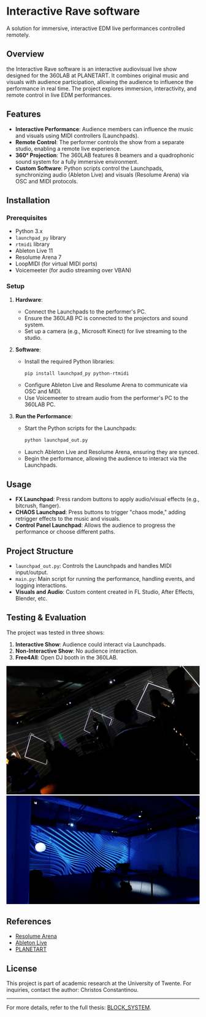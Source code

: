 # Interactive Rave software

A solution for immersive, interactive EDM live performances controlled remotely.

## Overview
the Interactive Rave software is an interactive audiovisual live show designed for the 360LAB at PLANETART. It combines original music and visuals with audience participation, allowing the audience to influence the performance in real time. The project explores immersion, interactivity, and remote control in live EDM performances.

## Features
- **Interactive Performance**: Audience members can influence the music and visuals using MIDI controllers (Launchpads).
- **Remote Control**: The performer controls the show from a separate studio, enabling a remote live experience.
- **360° Projection**: The 360LAB features 8 beamers and a quadrophonic sound system for a fully immersive environment.
- **Custom Software**: Python scripts control the Launchpads, synchronizing audio (Ableton Live) and visuals (Resolume Arena) via OSC and MIDI protocols.

## Installation
### Prerequisites
- Python 3.x
- `launchpad_py` library
- `rtmidi` library
- Ableton Live 11
- Resolume Arena 7
- LoopMIDI (for virtual MIDI ports)
- Voicemeeter (for audio streaming over VBAN)

### Setup
1. **Hardware**:
   - Connect the Launchpads to the performer's PC.
   - Ensure the 360LAB PC is connected to the projectors and sound system.
   - Set up a camera (e.g., Microsoft Kinect) for live streaming to the studio.

2. **Software**:
   - Install the required Python libraries:
     ```bash
     pip install launchpad_py python-rtmidi
     ```
   - Configure Ableton Live and Resolume Arena to communicate via OSC and MIDI.
   - Use Voicemeeter to stream audio from the performer's PC to the 360LAB PC.

3. **Run the Performance**:
   - Start the Python scripts for the Launchpads:
     ```bash
     python launchpad_out.py
     ```
   - Launch Ableton Live and Resolume Arena, ensuring they are synced.
   - Begin the performance, allowing the audience to interact via the Launchpads.

## Usage
- **FX Launchpad**: Press random buttons to apply audio/visual effects (e.g., bitcrush, flanger).
- **CHAOS Launchpad**: Press buttons to trigger "chaos mode," adding retrigger effects to the music and visuals.
- **Control Panel Launchpad**: Allows the audience to progress the performance or choose different paths.

## Project Structure
- `launchpad_out.py`: Controls the Launchpads and handles MIDI input/output.
- `main.py`: Main script for running the performance, handling events, and logging interactions.
- **Visuals and Audio**: Custom content created in FL Studio, After Effects, Blender, etc.

## Testing & Evaluation
The project was tested in three shows:
1. **Interactive Show**: Audience could interact via Launchpads.
2. **Non-Interactive Show**: No audience interaction.
3. **Free4All**: Open DJ booth in the 360LAB.

![360LAB](/images/360_1.jpg)
![360LAB2](/images/360_2.jpg)
## References
- [Resolume Arena](https://resolume.com/)
- [Ableton Live](https://www.ableton.com/)
- [PLANETART](https://www.planetart.nl/)

## License
This project is part of academic research at the University of Twente. For inquiries, contact the author: Christos Constantinou.

---

For more details, refer to the full thesis: [BLOCK_SYSTEM](/BLOCK_SYSTEM.pdf).